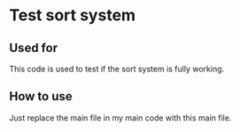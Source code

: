 # Test sort system

## Used for
This code is used to test if the sort system is fully working.

## How to use
Just replace the main file in my main code with this main file.
